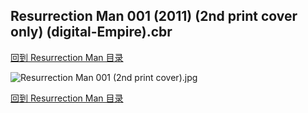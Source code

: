 ## Resurrection Man 001 (2011) (2nd print cover only) (digital-Empire).cbr


[回到 Resurrection Man 目录](https://github.com/alicewish/markdown/blob/master/series/Resurrection-Man.md)


![Resurrection Man 001 (2nd print cover).jpg](https://wx1.sinaimg.cn/large/6a9fdecagy1fq7y6flpb7j20tu19ukff.jpg)

[回到 Resurrection Man 目录](https://github.com/alicewish/markdown/blob/master/series/Resurrection-Man.md)

